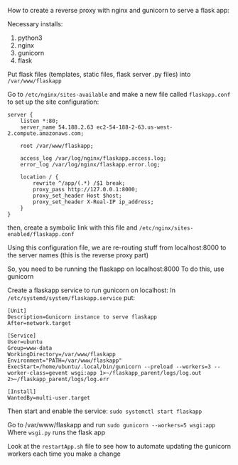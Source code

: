 How to create a reverse proxy with nginx and gunicorn to serve a flask app:

Necessary installs:
 1) python3
 2) nginx
 3) gunicorn
 4) flask

Put flask files (templates, static files, flask server .py files) into `/var/www/flaskapp`

Go to `/etc/nginx/sites-available`
and make a new file called `flaskapp.conf` to set up the site configuration:
	
	server {
		listen *:80;
		server_name 54.188.2.63 ec2-54-188-2-63.us-west-2.compute.amazonaws.com;

		root /var/www/flaskapp;

		access_log /var/log/nginx/flaskapp.access.log;
		error_log /var/log/nginx/flaskapp.error.log;

		location / {
			rewrite ^/app/(.*) /$1 break;
			proxy_pass http://127.0.0.1:8000;
			proxy_set_header Host $host;
			proxy_set_header X-Real-IP ip_address;
		}
	}

then, create a symbolic link with this file and `/etc/nginx/sites-enabled/flaskapp.conf`

Using this configuration file, we are re-routing stuff from localhost:8000 to the server names (this is the reverse proxy part)

So, you need to be running the flaskapp on localhost:8000
To do this, use gunicorn

Create a flaskapp service to run gunicorn on localhost:
In `/etc/systemd/system/flaskapp.service` put:

	[Unit]
	Description=Gunicorn instance to serve flaskapp
	After=network.target

	[Service]
	User=ubuntu
	Group=www-data
	WorkingDirectory=/var/www/flaskapp
	Environment="PATH=/var/www/flaskapp"
	ExecStart=/home/ubuntu/.local/bin/gunicorn --preload --workers=3 --worker-class=gevent wsgi:app 1>~/flaskapp_parent/logs/log.out 2>~/flaskapp_parent/logs/log.err

	[Install]
	WantedBy=multi-user.target

Then start and enable the service: ```sudo systemctl start flaskapp```

Go to /var/www/flaskapp and run `sudo gunicorn --workers=5 wsgi:app`
Where `wsgi.py` runs the flask app

Look at the `restartApp.sh` file to see how to automate updating the gunicorn workers each time you make a change

